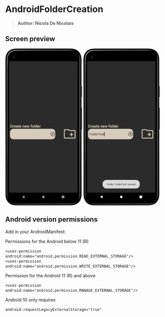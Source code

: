 # AndroidFolderCreation
> <b>Author: Nicola De Nicolais</b>

## Screen preview
<p float="left">
<img height="500em" src="FolderCreationS1.png" title="FolderCreation's screen preview">
<img height="500em" src="FolderCreationS2.png" title="FolderCreation's screen preview">
</p>

## Android version permissions
Add in your AndroidManifest:

Permissions for the Android below 11 (R)
```
<uses-permission android:name="android.permission.READ_EXTERNAL_STORAGE"/>
<uses-permission android:name="android.permission.WRITE_EXTERNAL_STORAGE"/>
```
Permission for the Android 11 (R) and above
```
<uses-permission android:name="android.permission.MANAGE_EXTERNAL_STORAGE"/>
```
Android 10 only requires
```
android:requestLegacyExternalStorage="true"
```
